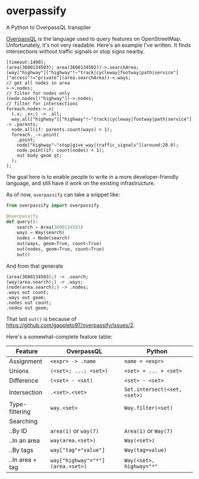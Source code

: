 # overpassify
A Python to OverpassQL transpiler

[OverpassQL](http://wiki.openstreetmap.org/wiki/Overpass_API/Overpass_QL) is the language used to query features on OpenStreetMap. Unfortunately, it's not very readable. Here's an example I've written. It finds intersections without traffic signals or stop signs nearby.

```OverpassQL
[timeout:1400];
(area(3600134503); area(3600134502))->.searchArea;
(way["highway"]["highway"!~"track|cycleway|footway|path|service"]["access"!="private"](area.searchArea))->.ways;
// get all nodes in area
>->.nodes;
// filter for nodes only
(node.nodes[!"highway"])->.nodes;
// filter for intersections
foreach.nodes->.x(
  (.x; .x<;) -> .all;
  way.all["highway"]["highway"!~"track|cycleway|footway|path|service"] -> .parents;
  node.all(if: parents.count(ways) > 1);
  foreach._->.point(
    .point;
    node["highway"~"stop|give_way|traffic_signals"](around:20.0);
    node.point(if: count(nodes) < 1);
    out body geom qt;
  );
);
```

The goal here is to enable people to write in a more developer-friendly language, and still have it work on the existing infrastructure.

As of now, `overpassify` can take a snippet like:

```Python
from overpassify import overpassify

@overpassify
def query():
    search = Area(3600134503)
    ways = Way(search)
    nodes = Node(search)
    out(ways, geom=True, count=True)
    out(nodes, geom=True, count=True)
    out()
```

And from that generate
```OverpassQL
(area(3600134503);) -> .search;
(way(area.search);) -> .ways;
(node(area.search);) -> .nodes;
.ways out count;
.ways out geom;
.nodes out count;
.nodes out geom;
```

That last `out()` is because of https://github.com/gappleto97/overpassify/issues/2.

Here's a somewhat-complete feature table:

| Feature         | OverpassQL                       | Python                       |
| --------------- | -------------------------------- | ---------------------------- |
| Assignment      | `<expr> -> .name`                | `name = <expr> `             |
| Unions          | `(<set>; ...; <set>)`            | `<set> + ... + <set>`        |
| Difference      | `(<set> - <set)`                 | `<set> - <set>`              |
| Intersection    | `.<set>.<set>`                   | `Set.intersect(<set, <set>)` |
| Type-filtering  | `way.<set>`                      | `Way.filter(<set)`           |
| Searching       |                                  |                              |
| ..By ID         | `area(1)` or `way(7)`            | `Area(1)` or `Way(7)`        |
| ..In an area    | `way(area.<set>)`                | `Way(<set>)`                 |
| ..By tags       | `way["tag"="value"]`             | `Way(tag=value)`             |
| ..In area + tag | `way["highway"="*"](area.<set>)` | `Way(<set>, highway="*"`     |
